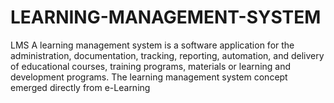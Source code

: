 # LEARNING-MANAGEMENT-SYSTEM
LMS
A learning management system is a software application for the administration, documentation, tracking, reporting, automation, and
delivery of educational courses, training programs, materials or learning and development programs.
The learning management system concept emerged directly from e-Learning

